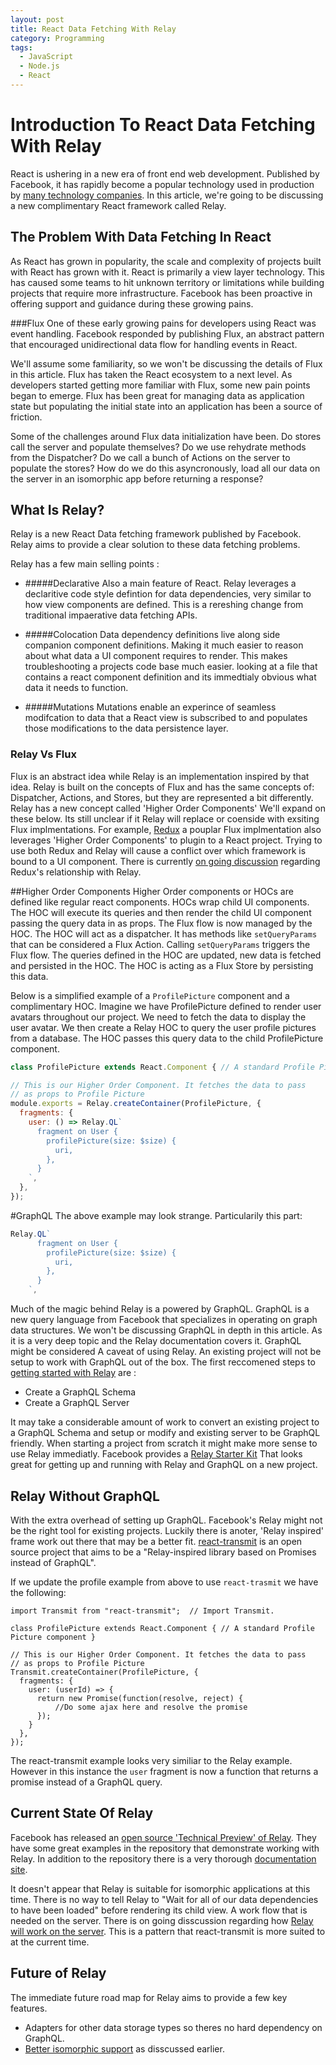 ```yaml
---
layout: post
title: React Data Fetching With Relay
category: Programming
tags:
  - JavaScript
  - Node.js
  - React
---
```


# Introduction To React Data Fetching With Relay
React is ushering in a new era of front end web development. Published by Facebook, it has rapidly become a popular technology used in production by [many technology companies](https://github.com/facebook/react/wiki/Sites-Using-React). In this article, we're going to be discussing a new complimentary React framework called Relay.

## The Problem With Data Fetching In React
As React has grown in popularity, the scale and complexity of projects built with React has grown with it. React is primarily a view layer technology. This has caused some teams to hit unknown territory or limitations while building projects that require more infrastructure. Facebook has been proactive in offering support and guidance during these growing pains.

###Flux
One of these early growing pains for developers using React was event handling. Facebook responded by publishing Flux, an abstract pattern that encouraged unidirectional data flow for handling events in React.

We'll assume some familiarity, so we won't be discussing the details of Flux in this article. Flux has taken the React ecosystem to a next level. As developers started getting more familiar with Flux, some new pain points began to emerge. Flux has been great for managing data as application state but populating the initial state into an application has been a source of friction.

Some of the challenges around Flux data initialization have been. Do stores call the server and populate themselves? Do we use rehydrate methods from the Dispatcher? Do we call a bunch of Actions on the server to populate the stores? How do we do this asyncronously, load all our data on the server in an isomorphic app before returning a response?

## What Is Relay?
Relay is a new React Data fetching framework published by Facebook. Relay aims to provide a clear solution to these data fetching problems.

Relay has a few main selling points : 

* #####Declarative
Also a main feature of React. Relay leverages a declaritive code style defintion for data dependencies, very similar to how view components are defined. This is a rereshing change from traditional impaerative data fetching APIs.

* #####Colocation
Data dependency definitions live along side companion component definitions. Making it much easier to reason about what data a UI component requires to render. This makes troubleshooting a projects code base much easier. looking at a file that contains a react component definition and its immedtialy obvious what data it needs to function.

* #####Mutations
Mutations enable an experince of seamless modifcation to data that a React view is subscribed to and populates those modifications to the data persistence layer. 

### Relay Vs Flux
Flux is an abstract idea while Relay is an implementation inspired by that idea. Relay is built on the concepts of Flux and has the same concepts of: Dispatcher, Actions, and Stores, but they are represented a bit differently. Relay has a new concept called 'Higher Order Components' We'll expand on these below. Its still unclear if it Relay will replace or coenside with exsiting Flux implmentations. For example, [Redux](https://github.com/rackt/redux) a pouplar Flux implmentation also leverages 'Higher Order Components' to plugin to a React project. Trying to use both Redux and Relay will cause a conflict over which framework is bound to a UI component. There is currently [on going discussion](https://github.com/rackt/redux/issues/464) regarding Redux's relationship with Relay.

##Higher Order Components
Higher Order components or HOCs are defined like regular react components. HOCs wrap child UI components. The HOC will execute its queries and then render the child UI component passing the query data in as props. The Flux flow is now managed by the HOC. The HOC will act as a dispatcher. It has methods like `setQueryParams` that can be considered a Flux Action. Calling `setQueryParams` triggers the Flux flow. The queries defined in the HOC are updated, new data is fetched and persisted in the HOC. The HOC is acting as a Flux Store by persisting this data.

Below is a simplified example of a `ProfilePicture` component and a complimentary HOC. Imagine we have ProfilePicture defined to render user avatars throughout our project. We need to fetch the data to display the user avatar. We then create a Relay HOC to query the user profile pictures from a database. The HOC passes this query data to the child ProfilePicture component.


```javascript
class ProfilePicture extends React.Component { // A standard Profile Picture component }

// This is our Higher Order Component. It fetches the data to pass
// as props to Profile Picture
module.exports = Relay.createContainer(ProfilePicture, {
  fragments: {
    user: () => Relay.QL`
      fragment on User {
        profilePicture(size: $size) {
          uri,
        },
      }
    `,
  },
});
```
#GraphQL
The above example may look strange. Particularily this part:

```javascript
Relay.QL`
      fragment on User {
        profilePicture(size: $size) {
          uri,
        },
      }
    `,
```

Much of the magic behind Relay is a powered by GraphQL. GraphQL is a new query language from Facebook that specializes in operating on graph data structures. We won't be discussing GraphQL in depth in this article. As it is a very deep topic and the Relay documentation covers it. GraphQL might be considered A caveat of using Relay. An existing project will not be setup to work with GraphQL out of the box. The first reccomened steps to [getting started with Relay](https://facebook.github.io/relay/docs/getting-started.html#content) are :

* Create a GraphQL Schema
* Create a GraphQL Server

It may take a considerable amount of work to convert an existing project to a GraphQL Schema and setup or modify and existing server to be GraphQL friendly. When starting a project from scratch it might make more sense to use Relay immediatly. Facebook provides a [Relay Starter Kit](https://github.com/facebook/relay-starter-kit) That looks great for getting up and running with Relay and GraphQL on a new project.

## Relay Without GraphQL
With the extra overhead of setting up GraphQL. Facebook's Relay might not be the right tool for existing projects. Luckily there is anoter, 'Relay inspired' frame work out there that may be a better fit. [react-transmit](https://github.com/RickWong/react-transmit) is an open source project that aims to be a "Relay-inspired library based on Promises instead of GraphQL".

If we update the profile example from above to use `react-trasmit` we have the following:
```
import Transmit from "react-transmit";  // Import Transmit.

class ProfilePicture extends React.Component { // A standard Profile Picture component }

// This is our Higher Order Component. It fetches the data to pass
// as props to Profile Picture
Transmit.createContainer(ProfilePicture, {
  fragments: {
    user: (userId) => {
      return new Promise(function(resolve, reject) { 
          //Do some ajax here and resolve the promise
      });
    }
  },
});
```
The react-transmit example looks very similiar to the Relay example. However in this instance the `user` fragment is now a function that returns a promise instead of a GraphQL query.

## Current State Of Relay
Facebook has released an [open source 'Technical Preview' of Relay](https://facebook.github.io/react/blog/2015/08/11/relay-technical-preview.html). They have some great examples in the repository that demonstrate working with Relay. In addition to the repository there is a very thorough [documentation site](https://facebook.github.io/relay/).

It doesn't appear that Relay is suitable for isomorphic applications at this time. There is no way to tell Relay to "Wait for all of our data dependencies to have been loaded" before rendering its child view. A work flow that is needed on the server. There is on going disscussion regarding how [Relay will work on the server](https://github.com/facebook/relay/issues/136). This is a pattern that react-transmit is more suited to at the current time.

## Future of Relay
The immediate future road map for Relay aims to provide a few key features. 
* Adapters for other data storage types so theres no hard dependency on GraphQL. 
* [Better isomorphic support](https://github.com/facebook/relay/issues/136) as disscussed earlier.




